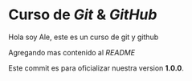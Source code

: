 # Curso de _Git_ & _GitHub_

Hola soy Ale, este es un curso de git y github

Agregando mas contenido al _README_

Este commit es para oficializar nuestra version **1.0.0**.
